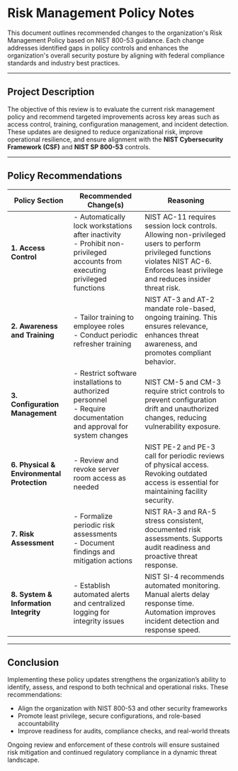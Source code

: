 # Risk Management Policy Notes

This document outlines recommended changes to the organization's Risk Management Policy based on NIST 800-53 guidance. Each change addresses identified gaps in policy controls and enhances the organization's overall security posture by aligning with federal compliance standards and industry best practices.

---

## Project Description

The objective of this review is to evaluate the current risk management policy and recommend targeted improvements across key areas such as access control, training, configuration management, and incident detection. These updates are designed to reduce organizational risk, improve operational resilience, and ensure alignment with the **NIST Cybersecurity Framework (CSF)** and **NIST SP 800-53** controls.

---

## Policy Recommendations

| **Policy Section**                    | **Recommended Change(s)**                                                                                     | **Reasoning**                                                                                                                                 |
|--------------------------------------|----------------------------------------------------------------------------------------------------------------|-----------------------------------------------------------------------------------------------------------------------------------------------|
| **1. Access Control**                | - Automatically lock workstations after inactivity<br>- Prohibit non-privileged accounts from executing privileged functions | NIST AC-11 requires session lock controls. Allowing non-privileged users to perform privileged functions violates NIST AC-6. Enforces least privilege and reduces insider threat risk. |
| **2. Awareness and Training**        | - Tailor training to employee roles<br>- Conduct periodic refresher training                                   | NIST AT-3 and AT-2 mandate role-based, ongoing training. This ensures relevance, enhances threat awareness, and promotes compliant behavior. |
| **3. Configuration Management**      | - Restrict software installations to authorized personnel<br>- Require documentation and approval for system changes | NIST CM-5 and CM-3 require strict controls to prevent configuration drift and unauthorized changes, reducing vulnerability exposure.         |
| **6. Physical & Environmental Protection** | - Review and revoke server room access as needed                                                              | NIST PE-2 and PE-3 call for periodic reviews of physical access. Revoking outdated access is essential for maintaining facility security.     |
| **7. Risk Assessment**               | - Formalize periodic risk assessments<br>- Document findings and mitigation actions                            | NIST RA-3 and RA-5 stress consistent, documented risk assessments. Supports audit readiness and proactive threat response.                    |
| **8. System & Information Integrity**| - Establish automated alerts and centralized logging for integrity issues                                      | NIST SI-4 recommends automated monitoring. Manual alerts delay response time. Automation improves incident detection and response speed.     |

---

## Conclusion

Implementing these policy updates strengthens the organization’s ability to identify, assess, and respond to both technical and operational risks. These recommendations:

- Align the organization with NIST 800-53 and other security frameworks
- Promote least privilege, secure configurations, and role-based accountability
- Improve readiness for audits, compliance checks, and real-world threats

Ongoing review and enforcement of these controls will ensure sustained risk mitigation and continued regulatory compliance in a dynamic threat landscape.
